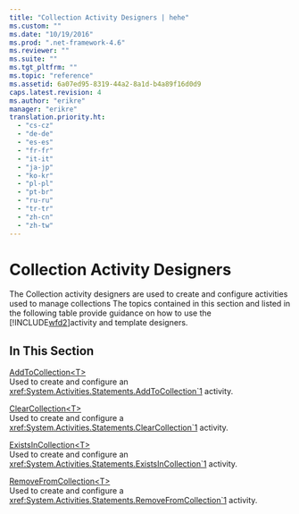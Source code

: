 ```yaml
---
title: "Collection Activity Designers | hehe"
ms.custom: ""
ms.date: "10/19/2016"
ms.prod: ".net-framework-4.6"
ms.reviewer: ""
ms.suite: ""
ms.tgt_pltfrm: ""
ms.topic: "reference"
ms.assetid: 6a07ed95-8319-44a2-8a1d-b4a89f16d0d9
caps.latest.revision: 4
ms.author: "erikre"
manager: "erikre"
translation.priority.ht: 
  - "cs-cz"
  - "de-de"
  - "es-es"
  - "fr-fr"
  - "it-it"
  - "ja-jp"
  - "ko-kr"
  - "pl-pl"
  - "pt-br"
  - "ru-ru"
  - "tr-tr"
  - "zh-cn"
  - "zh-tw"
---
```

# Collection Activity Designers
The Collection activity designers are used to create and configure activities used to manage collections The topics contained in this section and listed in the following table provide guidance on how to use the [!INCLUDE[wfd2](../workflow-designer/includes/wfd2_md.md)]activity and template designers.  
  
## In This Section  
 [AddToCollection\<T>](../workflow-designer/addtocollection-t--activity-designer.md)  
 Used to create and configure an <xref:System.Activities.Statements.AddToCollection`1> activity.  
  
 [ClearCollection<T\>](../workflow-designer/clearcollection-t--activity-designer.md)  
 Used to create and configure a <xref:System.Activities.Statements.ClearCollection`1> activity.  
  
 [ExistsInCollection\<T>](../workflow-designer/existsincollection-t--activity-designer.md)  
 Used to create and configure an <xref:System.Activities.Statements.ExistsInCollection`1> activity.  
  
 [RemoveFromCollection<T\>](../workflow-designer/removefromcollection-t--activity-designer.md)  
 Used to create and configure a <xref:System.Activities.Statements.RemoveFromCollection`1> activity.